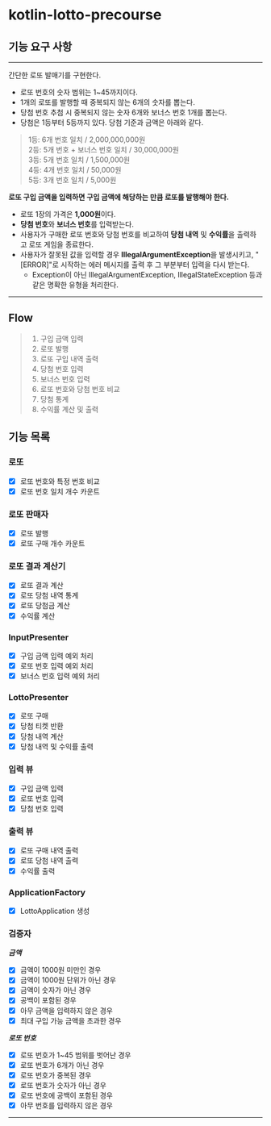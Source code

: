 # kotlin-lotto-precourse

## 기능 요구 사항

---
간단한 로또 발매기를 구현한다.

- 로또 번호의 숫자 범위는 1~45까지이다.  
- 1개의 로또를 발행할 때 중복되지 않는 6개의 숫자를 뽑는다.  
- 당첨 번호 추첨 시 중복되지 않는 숫자 6개와 보너스 번호 1개를 뽑는다.  
- 당첨은 1등부터 5등까지 있다. 당첨 기준과 금액은 아래와 같다.

>1등: 6개 번호 일치 / 2,000,000,000원  
2등: 5개 번호 + 보너스 번호 일치 / 30,000,000원  
3등: 5개 번호 일치 / 1,500,000원  
4등: 4개 번호 일치 / 50,000원  
5등: 3개 번호 일치 / 5,000원
  
**로또 구입 금액을 입력하면 구입 금액에 해당하는 만큼 로또를 발행해야 한다.**  
- 로또 1장의 가격은 **1,000원**이다.  
- **당첨 번호**와 **보너스 번호**를 입력받는다.  
- 사용자가 구매한 로또 번호와 당첨 번호를 비교하여 **당첨 내역** 및 **수익률**을 출력하고 로또 게임을 종료한다.  
- 사용자가 잘못된 값을 입력할 경우 **IllegalArgumentException**을 발생시키고, "[ERROR]"로 시작하는 에러 메시지를 출력 후 그 부분부터 입력을 다시 받는다.  
  - Exception이 아닌 IllegalArgumentException, IllegalStateException 등과 같은 명확한 유형을 처리한다.  
---
## Flow
> 1. 구입 금액 입력
> 2. 로또 발행
> 3. 로또 구입 내역 출력
> 4. 당첨 번호 입력
> 5. 보너스 번호 입력
> 6. 로또 번호와 당첨 번호 비교
> 7. 당첨 통계
> 8. 수익률 계산 및 출력

## 기능 목록

### 로또
- [x] 로또 번호와 특정 번호 비교
- [x] 로또 번호 일치 개수 카운트
### 로또 판매자
- [x] 로또 발행
- [x] 로또 구매 개수 카운트
### 로또 결과 계산기
- [x] 로또 결과 계산
- [x] 로또 당첨 내역 통계
- [x] 로또 당첨금 계산
- [x] 수익률 계산

### InputPresenter
- [x] 구입 금액 입력 예외 처리
- [x] 로또 번호 입력 예외 처리
- [x] 보너스 번호 입력 예외 처리

### LottoPresenter
- [x] 로또 구매
- [x] 당첨 티켓 반환
- [x] 당첨 내역 계산
- [x] 당첨 내역 및 수익률 출력

### 입력 뷰
- [x] 구입 금액 입력
- [x] 로또 번호 입력
- [x] 당첨 번호 입력

### 출력 뷰
- [x] 로또 구매 내역 출력
- [x] 로또 당첨 내역 출력
- [x] 수익률 출력

### ApplicationFactory
- [x] LottoApplication 생성

### 검증자
***금액***
- [x] 금액이 1000원 미만인 경우
- [x] 금액이 1000원 단위가 아닌 경우
- [x] 금액이 숫자가 아닌 경우
- [x] 공백이 포함된 경우
- [x] 아무 금액을 입력하지 않은 경우
- [x] 최대 구입 가능 금액을 초과한 경우

***로또 번호***
- [x] 로또 번호가 1~45 범위를 벗어난 경우
- [x] 로또 번호가 6개가 아닌 경우
- [x] 로또 번호가 중복된 경우
- [x] 로또 번호가 숫자가 아닌 경우
- [x] 로또 번호에 공백이 포함된 경우
- [x] 아무 번호를 입력하지 않은 경우

---